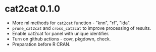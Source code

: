 # cat2cat 0.1.0

* More ml methods for `cat2cat` function - "knn", "rf", "lda".
* `prune_cat2cat` and `cross_cat2cat` to improve processing of results.
* Enable cat2cat for panel with unique identifier.
* Turn on github actions - covr, pkgdown, check.
* Preparation before R CRAN.
